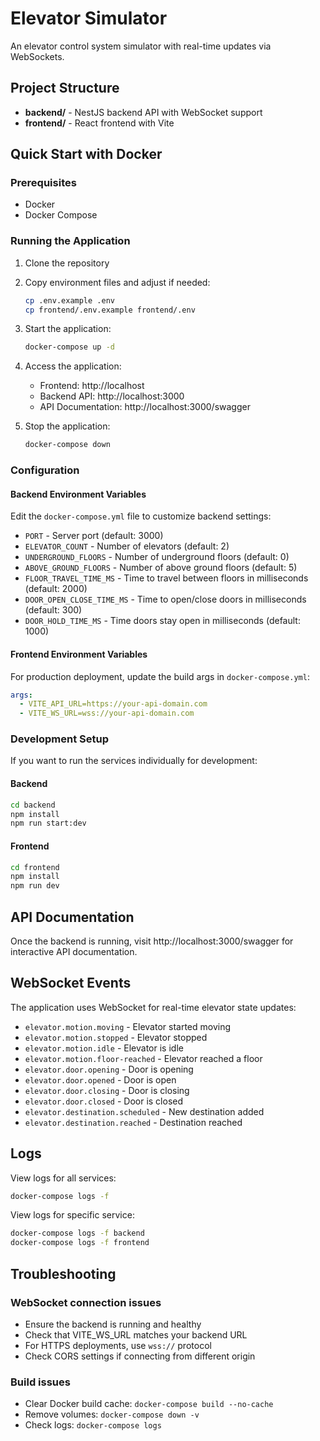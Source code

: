 # Elevator Simulator

An elevator control system simulator with real-time updates via WebSockets.

## Project Structure

- **backend/** - NestJS backend API with WebSocket support
- **frontend/** - React frontend with Vite

## Quick Start with Docker

### Prerequisites

- Docker
- Docker Compose

### Running the Application

1. Clone the repository
2. Copy environment files and adjust if needed:
   ```bash
   cp .env.example .env
   cp frontend/.env.example frontend/.env
   ```

3. Start the application:
   ```bash
   docker-compose up -d
   ```

4. Access the application:
   - Frontend: http://localhost
   - Backend API: http://localhost:3000
   - API Documentation: http://localhost:3000/swagger

5. Stop the application:
   ```bash
   docker-compose down
   ```

### Configuration

#### Backend Environment Variables

Edit the `docker-compose.yml` file to customize backend settings:

- `PORT` - Server port (default: 3000)
- `ELEVATOR_COUNT` - Number of elevators (default: 2)
- `UNDERGROUND_FLOORS` - Number of underground floors (default: 0)
- `ABOVE_GROUND_FLOORS` - Number of above ground floors (default: 5)
- `FLOOR_TRAVEL_TIME_MS` - Time to travel between floors in milliseconds (default: 2000)
- `DOOR_OPEN_CLOSE_TIME_MS` - Time to open/close doors in milliseconds (default: 300)
- `DOOR_HOLD_TIME_MS` - Time doors stay open in milliseconds (default: 1000)

#### Frontend Environment Variables

For production deployment, update the build args in `docker-compose.yml`:

```yaml
args:
  - VITE_API_URL=https://your-api-domain.com
  - VITE_WS_URL=wss://your-api-domain.com
```

### Development Setup

If you want to run the services individually for development:

#### Backend
```bash
cd backend
npm install
npm run start:dev
```

#### Frontend
```bash
cd frontend
npm install
npm run dev
```

## API Documentation

Once the backend is running, visit http://localhost:3000/swagger for interactive API documentation.

## WebSocket Events

The application uses WebSocket for real-time elevator state updates:

- `elevator.motion.moving` - Elevator started moving
- `elevator.motion.stopped` - Elevator stopped
- `elevator.motion.idle` - Elevator is idle
- `elevator.motion.floor-reached` - Elevator reached a floor
- `elevator.door.opening` - Door is opening
- `elevator.door.opened` - Door is open
- `elevator.door.closing` - Door is closing
- `elevator.door.closed` - Door is closed
- `elevator.destination.scheduled` - New destination added
- `elevator.destination.reached` - Destination reached


## Logs

View logs for all services:
```bash
docker-compose logs -f
```

View logs for specific service:
```bash
docker-compose logs -f backend
docker-compose logs -f frontend
```

## Troubleshooting

### WebSocket connection issues

- Ensure the backend is running and healthy
- Check that VITE_WS_URL matches your backend URL
- For HTTPS deployments, use `wss://` protocol
- Check CORS settings if connecting from different origin

### Build issues

- Clear Docker build cache: `docker-compose build --no-cache`
- Remove volumes: `docker-compose down -v`
- Check logs: `docker-compose logs`

